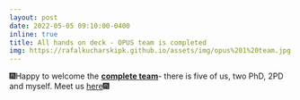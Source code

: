 ```yaml
---
layout: post
date: 2022-05-05 09:10:00-0400
inline: true
title: All hands on deck - OPUS team is completed
img: https://rafalkucharskipk.github.io/assets/img/opus%201%20team.jpg
---
```


🎆Happy to welcome the [**complete team**](https://rafalkucharskipk.github.io/assets/img/opus%201%20team.jpg)- there is five of us, two PhD, 2PD and myself. Meet us [here](https://rafalkucharskipk.github.io/group/)🎆

